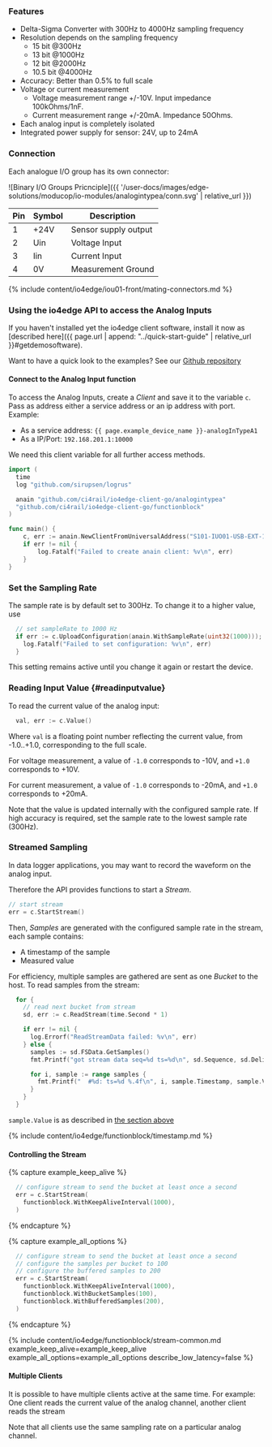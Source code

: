 ### Features

* Delta-Sigma Converter with 300Hz to 4000Hz sampling frequency
* Resolution depends on the sampling frequency
  * 15 bit @300Hz
  * 13 bit @1000Hz
  * 12 bit @2000Hz
  * 10.5 bit @4000Hz
* Accuracy: Better than 0.5% to full scale
* Voltage or current measurement
  * Voltage measurement range +/-10V. Input impedance 100kOhms/1nF.
  * Current measurement range +/-20mA. Impedance 50Ohms.
* Each analog input is completely isolated
* Integrated power supply for sensor: 24V, up to 24mA


### Connection

Each analogue I/O group has its own connector:

![Binary I/O Groups Pricnciple]({{ '/user-docs/images/edge-solutions/moducop/io-modules/analogintypea/conn.svg' | relative_url }})

| Pin | Symbol | Description          |
| --- | ------ | -------------------- |
| 1   | +24V   | Sensor supply output |
| 2   | Uin    | Voltage Input        |
| 3   | Iin    | Current Input        |
| 4   | 0V     | Measurement Ground   |

{% include content/io4edge/iou01-front/mating-connectors.md %}

### Using the io4edge API to access the Analog Inputs

If you haven't installed yet the io4edge client software, install it now as [described here]({{ page.url | append: "../quick-start-guide" | relative_url }}#getdemosoftware).

Want to have a quick look to the examples? See our [Github repository](https://github.com/ci4rail/io4edge-client-go/tree/main/examples/analogInTypeA)

#### Connect to the Analog Input function

To access the Analog Inputs, create a *Client* and save it to the variable `c`. Pass as address either a service address or an ip address with port. Example:
* As a service address: `{{ page.example_device_name }}-analogInTypeA1`
* As a IP/Port: `192.168.201.1:10000`

We need this client variable for all further access methods.

```go
import (
  time
  log "github.com/sirupsen/logrus"

  anain "github.com/ci4rail/io4edge-client-go/analogintypea"
  "github.com/ci4rail/io4edge-client-go/functionblock"
)

func main() {
    c, err := anain.NewClientFromUniversalAddress("S101-IUO01-USB-EXT-1-analogInTypeA1", time.Second)
    if err != nil {
        log.Fatalf("Failed to create anain client: %v\n", err)
    }
}
```

### Set the Sampling Rate

The sample rate is by default set to 300Hz. To change it to a higher value, use

```go
  // set sampleRate to 1000 Hz
  if err := c.UploadConfiguration(anain.WithSampleRate(uint32(1000))); err != nil {
    log.Fatalf("Failed to set configuration: %v\n", err)
  }
```

This setting remains active until you change it again or restart the device.

### Reading Input Value {#readinputvalue}

To read the current value of the analog input:

```go
  val, err := c.Value()
```

Where `val` is a floating point number reflecting the current value, from -1.0..+1.0, corresponding to the full scale.

For voltage measurement, a value of `-1.0` corresponds to -10V, and `+1.0` corresponds to +10V.

For current measurement, a value of `-1.0` corresponds to -20mA, and `+1.0` corresponds to +20mA.

Note that the value is updated internally with the configured sample rate. If high accuracy is required, set the sample rate to the lowest sample rate (300Hz).

### Streamed Sampling

In data logger applications, you may want to record the waveform on the analog input.

Therefore the API provides functions to start a *Stream*.

```go
// start stream
err = c.StartStream()
```

Then, *Samples* are generated with the configured sample rate in the stream, each sample contains:
* A timestamp of the sample
* Measured value

For efficiency, multiple samples are gathered are sent as one *Bucket* to the host.
To read samples from the stream:

```go
  for {
    // read next bucket from stream
    sd, err := c.ReadStream(time.Second * 1)

    if err != nil {
      log.Errorf("ReadStreamData failed: %v\n", err)
    } else {
      samples := sd.FSData.GetSamples()
      fmt.Printf("got stream data seq=%d ts=%d\n", sd.Sequence, sd.DeliveryTimestamp)

      for i, sample := range samples {
        fmt.Printf("  #%d: ts=%d %.4f\n", i, sample.Timestamp, sample.Value)
      }
    }
  }
```
`sample.Value` is as described in [the section above](#readinputvalue)


{% include content/io4edge/functionblock/timestamp.md %}

#### Controlling the Stream

{% capture example_keep_alive %}
```go
  // configure stream to send the bucket at least once a second
  err = c.StartStream(
    functionblock.WithKeepAliveInterval(1000),
  )
```
{% endcapture %}

{% capture example_all_options %}

```go
  // configure stream to send the bucket at least once a second
  // configure the samples per bucket to 100
  // configure the buffered samples to 200
  err = c.StartStream(
    functionblock.WithKeepAliveInterval(1000),
    functionblock.WithBucketSamples(100),
    functionblock.WithBufferedSamples(200),
  )
```
{% endcapture %}

{% include content/io4edge/functionblock/stream-common.md example_keep_alive=example_keep_alive example_all_options=example_all_options describe_low_latency=false %}


#### Multiple Clients

It is possible to have multiple clients active at the same time. For example:
One client reads the current value of the analog channel, another client reads the stream

Note that all clients use the same sampling rate on a particular analog channel.
